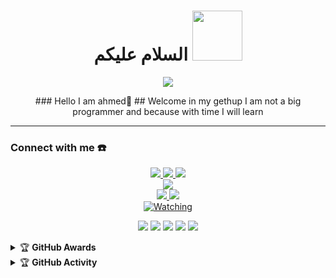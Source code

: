 


<h1 align="center">السلام عليكم <img src="https://i.imgur.com/yUiEvDR.jpeg" width="80px" alt=""><br></h1>
<p align="center">
  <img src="https://c.tenor.com/owx4Hlt5V8kAAAAC/loli-cute.gif" />
</p>

<p align="center">
### Hello I am ahmed👋
## Welcome in my gethup I am not a big programmer and because with time I will learn
</p>

------
### Connect with me ☎️
<p align="center">
  <a href="https://instagram.com/a_e_b_2003"><img src="https://img.shields.io/badge/Instagram-E4405F?style=for-the-badge&logo=instagram&logoColor=white"/> 
  <a href="https://wa.me/+393271166550?text=Hello"><img src="https://img.shields.io/badge/WhatsApp-25D366?style=for-the-badge&logo=whatsapp&logoColor=white" />
  <a href="https://t.me/TNT707FBI"><img src="https://img.shields.io/badge/Telegram-%230088cc.svg?&style=for-the-badge&logo=telegram&logoColor=white" /> <br>
  <a href="https://youtube.com/@maio6807"><img src="https://img.shields.io/badge/YouTube-fatih arridho-ff0000?style=for-the-badge&logo=youtube&logoColor=ff0000&link=https://youtube.com/channel/UCD_w05gKF5F_5BNPABShNyQ" /><br>
  <a name=ahmed1p7&label=VIEWS&style=flat-square&color=orange" />
  <a href="https://github.com/ahmed1p7"><img src="https://img.shields.io/badge/-GitHub-black?style=flat-square&logo=github" /> 
  <a href=https://youtube.com/@maio6807"><img src="https://img.shields.io/youtube/channel/subscribers/UCD_w05gKF5F_5BNPABShNyQ?style=social" /> <br>
  <a href="https://komarev.com/ghpvc/?username=ahmed1p7&color=blue&style=flat-square&label=Profile+Views"><img title="Watching" src="https://komarev.com/ghpvc/?username=ahmed1p7&color=green&style=flat-square&label=Profile+View"></a>
</p>


<p align="center">
    <img src="https://img.shields.io/badge/OS-Linux-blue?&logo=Linux" />
    <img src="https://img.shields.io/badge/OS-Windows-blue?&logo=Windows" />
    <img src="https://img.shields.io/badge/IDE-Xcode-blue?&logo=xcode" />
    <img src="https://img.shields.io/badge/Text%20Editor-Visual%20Studio%20Code-blue?&logo=visual%20studio%20code&logoColor=blue" />
    <img src="https://img.shields.io/badge/Sublime%20Text-gray?&logo=Sublime-Text" />
</p>
<details>
    <summary>&#127942 <b>GitHub Awards</b></summary><br/>

![Github Trophy](https://github-profile-trophy.vercel.app/?username=ahmed1p7)

</details>

<details>
    <summary>&#127942 <b>GitHub Activity</b></summary><br/>

![Metrics](https://metrics.lecoq.io/ahmed1p7)

</details> 



